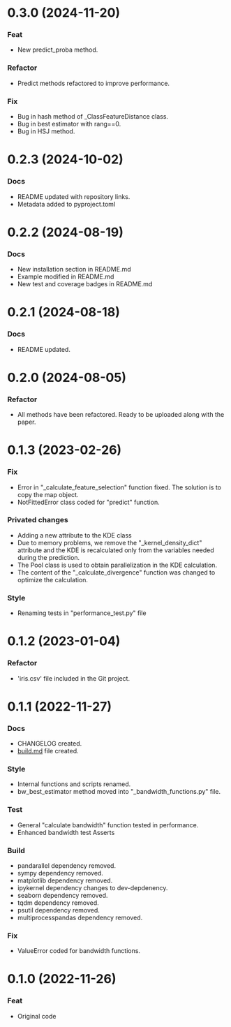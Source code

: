 # 0.3.0 (2024-11-20)
### Feat
- New predict_proba method.

### Refactor
- Predict methods refactored to improve performance.

### Fix
- Bug in hash method of _ClassFeatureDistance class.
- Bug in best estimator with rang==0.
- Bug in HSJ method.


# 0.2.3 (2024-10-02)
### Docs
- README updated with repository links.
- Metadata added to pyproject.toml

# 0.2.2 (2024-08-19)
### Docs
- New installation section in README.md
- Example modified in README.md
- New test and coverage badges in README.md

# 0.2.1 (2024-08-18)
### Docs
- README updated.

# 0.2.0 (2024-08-05)
### Refactor
- All methods have been refactored. Ready to be uploaded along with the paper.


# 0.1.3 (2023-02-26)
### Fix
- Error in "_calculate_feature_selection" function fixed. The solution is to copy the map object.
- NotFittedError class coded for "predict" function.
### Privated changes
- Adding a new attribute to the KDE class
- Due to memory problems, we remove the "_kernel_density_dict" attribute and the KDE is recalculated only from the variables needed during the prediction.
- The Pool class is used to obtain parallelization in the KDE calculation.
- The content of the "_calculate_divergence" function was changed to optimize the calculation.
### Style
- Renaming tests in "performance_test.py" file

# 0.1.2 (2023-01-04)
### Refactor
- 'iris.csv' file included in the Git project.

# 0.1.1 (2022-11-27)
### Docs
- CHANGELOG created.
- [build.md](docs/build.md) file created.
### Style
- Internal functions and scripts renamed.
- bw_best_estimator method moved into "_bandwidth_functions.py" file.
### Test
- General "calculate bandwidth" function tested in performance.
- Enhanced bandwidth test Asserts
### Build
- pandarallel dependency removed.
- sympy dependency removed.
- matplotlib dependency removed.
- ipykernel dependency changes to dev-depdenency.
- seaborn dependency removed.
- tqdm dependency removed.
- psutil dependency removed.
- multiprocesspandas dependency removed.
### Fix
- ValueError coded for bandwidth functions.

# 0.1.0 (2022-11-26)
### Feat
- Original code
